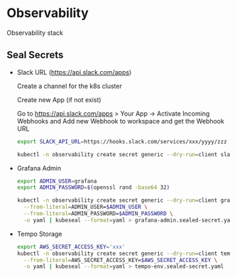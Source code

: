 # Observability

Observability stack

## Seal Secrets

- Slack URL (https://api.slack.com/apps)

  Create a channel for the k8s cluster

  Create new App (if not exist)

  Go to https://api.slack.com/apps > Your App -> Activate Incoming Webhooks and Add new Webhook to workspace and get the Webhook URL

  ```bash
  export SLACK_API_URL=https://hooks.slack.com/services/xxx/yyyy/zzz
  ```

  ```bash
  kubectl -n observability create secret generic --dry-run=client slack-url --from-literal=SLACK_API_URL=$SLACK_API_URL -o yaml | kubeseal --format=yaml > slack-url.sealed-secret.yaml
  ```

- Grafana Admin

  ```bash
  export ADMIN_USER=grafana
  export ADMIN_PASSWORD=$(openssl rand -base64 32)
  ```

  ```bash
  kubectl -n observability create secret generic --dry-run=client grafana-admin \
    --from-literal=ADMIN_USER=$ADMIN_USER \
    --from-literal=ADMIN_PASSWORD=$ADMIN_PASSWORD \
    -o yaml | kubeseal --format=yaml > grafana-admin.sealed-secret.yaml
  ```

- Tempo Storage

  ```bash
  export AWS_SECRET_ACCESS_KEY='xxx'
  kubectl -n observability create secret generic --dry-run=client tempo-env \
    --from-literal=AWS_SECRET_ACCESS_KEY=$AWS_SECRET_ACCESS_KEY \
    -o yaml | kubeseal --format=yaml > tempo-env.sealed-secret.yaml
  ```
